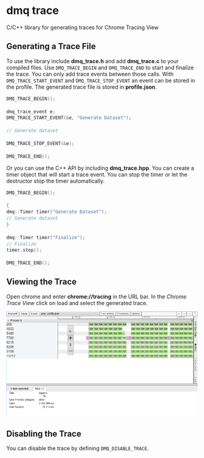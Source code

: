 dmq trace
=========

C/C++ library for generating traces for Chrome Tracing View

Generating a Trace File
-----------------------

To use the library include **dmq_trace.h** and add **dmq_trace.c** to your compiled
files. Use `DMQ_TRACE_BEGIN` and `DMQ_TRACE_END` to start and finalize the trace.
You can only add trace events between those calls. With `DMQ_TRACE_START_EVENT` and
`DMQ_TRACE_STOP_EVENT` an event can be stored in the profile. The generated trace file
is stored in **profile.json**.

```c++
DMQ_TRACE_BEGIN();

dmq_trace_event e;
DMQ_TRACE_START_EVENT(&e, "Generate Dataset");

// Generate dataset

DMQ_TRACE_STOP_EVENT(&e);

DMQ_TRACE_END();
```

Or you can use the C++ API by including **dmq_trace.hpp**. You can create a timer object that will
start a trace event. You can stop the timer or let the destructor stop the timer automatically.

```c++
DMQ_TRACE_BEGIN();

{
dmq::Timer timer("Generate Dataset");
// Generate dataset
}

dmq::Timer timer("Finalize");
// Finalize
timer.stop();

DMQ_TRACE_END();
```

Viewing the Trace
-----------------

Open chrome and enter **chrome://tracing** in the URL bar. In the *Chrome Trace View* click
on load and select the generated trace.

![Example of Chrome Trace View](https://github.com/dmarquant/dmq_trace/blob/master/trace_view.png "Example of Chrome Trace View")

Disabling the Trace
-------------------

You can disable the trace by defining `DMQ_DISABLE_TRACE`.
